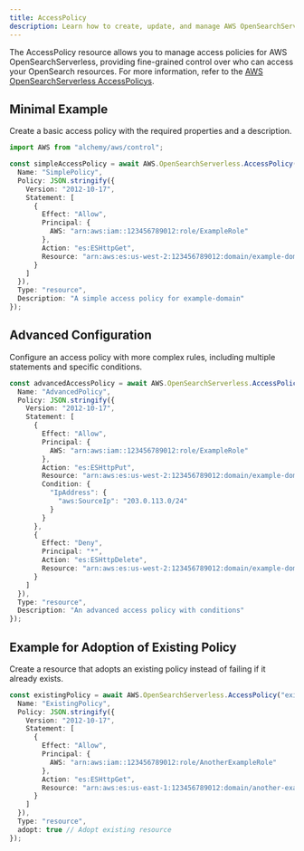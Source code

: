 ```yaml
---
title: AccessPolicy
description: Learn how to create, update, and manage AWS OpenSearchServerless AccessPolicys using Alchemy Cloud Control.
---
```



The AccessPolicy resource allows you to manage access policies for AWS OpenSearchServerless, providing fine-grained control over who can access your OpenSearch resources. For more information, refer to the [AWS OpenSearchServerless AccessPolicys](https://docs.aws.amazon.com/opensearchserverless/latest/userguide/).

## Minimal Example

Create a basic access policy with the required properties and a description.

```ts
import AWS from "alchemy/aws/control";

const simpleAccessPolicy = await AWS.OpenSearchServerless.AccessPolicy("simpleAccessPolicy", {
  Name: "SimplePolicy",
  Policy: JSON.stringify({
    Version: "2012-10-17",
    Statement: [
      {
        Effect: "Allow",
        Principal: {
          AWS: "arn:aws:iam::123456789012:role/ExampleRole"
        },
        Action: "es:ESHttpGet",
        Resource: "arn:aws:es:us-west-2:123456789012:domain/example-domain/*"
      }
    ]
  }),
  Type: "resource",
  Description: "A simple access policy for example-domain"
});
```

## Advanced Configuration

Configure an access policy with more complex rules, including multiple statements and specific conditions.

```ts
const advancedAccessPolicy = await AWS.OpenSearchServerless.AccessPolicy("advancedAccessPolicy", {
  Name: "AdvancedPolicy",
  Policy: JSON.stringify({
    Version: "2012-10-17",
    Statement: [
      {
        Effect: "Allow",
        Principal: {
          AWS: "arn:aws:iam::123456789012:role/ExampleRole"
        },
        Action: "es:ESHttpPut",
        Resource: "arn:aws:es:us-west-2:123456789012:domain/example-domain/*",
        Condition: {
          "IpAddress": {
            "aws:SourceIp": "203.0.113.0/24"
          }
        }
      },
      {
        Effect: "Deny",
        Principal: "*",
        Action: "es:ESHttpDelete",
        Resource: "arn:aws:es:us-west-2:123456789012:domain/example-domain/*"
      }
    ]
  }),
  Type: "resource",
  Description: "An advanced access policy with conditions"
});
```

## Example for Adoption of Existing Policy

Create a resource that adopts an existing policy instead of failing if it already exists.

```ts
const existingPolicy = await AWS.OpenSearchServerless.AccessPolicy("existingPolicy", {
  Name: "ExistingPolicy",
  Policy: JSON.stringify({
    Version: "2012-10-17",
    Statement: [
      {
        Effect: "Allow",
        Principal: {
          AWS: "arn:aws:iam::123456789012:role/AnotherExampleRole"
        },
        Action: "es:ESHttpGet",
        Resource: "arn:aws:es:us-east-1:123456789012:domain/another-example-domain/*"
      }
    ]
  }),
  Type: "resource",
  adopt: true // Adopt existing resource
});
```
